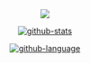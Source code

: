 <div align="center">
    <!-- 动态字 -->
    <a href="http://blossom.wynnspace.cn">
        <img src="https://readme-typing-svg.demolab.com?font=Fira+Code&pause=1000&width=400&lines=%22Hello%2C%20World! I'm Klaus%22;&center=true&size=27"/>
    </a>

[![github-stats]][home]

[![github-language]][home]


[home]: https://github.com/klaus-cicd

[github-stats]: https://github-readme-stats.vercel.app/api?username=klaus-cicd&locale=cn&show_icons=true&include_all_commits=true&theme=transparent&hide_border=true

[github-language]: https://github-readme-stats.vercel.app/api/top-langs?username=klaus-cicd&locale=cn&show_icons=true&theme=transparent&card_width=470&hide_border=true

</div>
